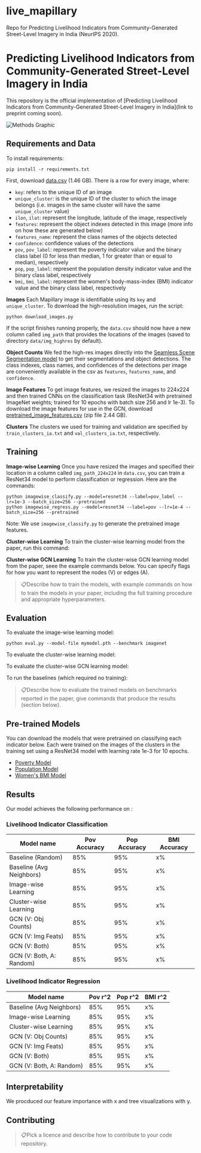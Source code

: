 # live_mapillary
Repo for Predicting Livelihood Indicators from Community-Generated Street-Level Imagery in India (NeurIPS 2020).  

# Predicting Livelihood Indicators from Community-Generated Street-Level Imagery in India

This repository is the official implementation of [Predicting Livelihood Indicators from Community-Generated Street-Level Imagery in India](link to preprint coming soon). 

![Methods Graphic](https://drive.google.com/uc?export=view&id=16yNKOv9N830IJAz9hnQa92RIp83MXsbm)

## Requirements and Data

To install requirements:

```setup
pip install -r requirements.txt
```

First, download [data.csv](https://drive.google.com/file/d/1HgzZA55fQwUmSpmMJHXJwKsoUHZ4Zzaw/view?usp=sharing) (1.46 GB). 
There is a row for every image, where:
- `key`: refers to the unique ID of an image
- `unique_cluster`: is the unique ID of the cluster to which the image belongs (i.e. images in the same cluster will have the same `unique_cluster` value)
- `ilon`, `ilat`: represent the longitude, latitude of the image, respectively 
- `features`: represent the object indexes detected in this image (more info on how these are generated below)
- `features_name`: represent the class names of the objects detected 
- `confidence`: confidence values of the detections 
-  `pov`, `pov_label`: represent the poverty indicator value and the binary class label (0 for less than median, 1 for greater than or equal to median), respectively 
- `pop`, `pop_label`: represent the population density indicator value and the binary class label, respectively
- `bmi`, `bmi_label`: represent the women's body-mass-index (BMI) indicator value and the binary class label, respectively

**Images**
Each Mapillary image is identifiable using its `key` and `unique_cluster`. 
To download the high-resolution images, run the script: 
```download
python download_images.py
```
If the script finishes running properly, the `data.csv` should now have a new column called `img_path` that provides the locations of the images (saved to directory `data/img_highres` by default).

**Object Counts**
We fed the high-res images directly into the [Seamless Scene Segmentation model](https://github.com/mapillary/seamseg) to get their segmentations and object detections. The class indexes, class names, and confidences of the detections per image are conveniently available in the csv as `features`, `features_name`, and `confidence`. 

**Image Features**
To get image features, we resized the images to 224x224 and then trained CNNs on the classification task (ResNet34 with pretrained ImageNet weights; trained for 10 epochs with batch size 256 and lr 1e-3). To download the image features for use in the GCN, download [pretrained_image_features.csv](https://drive.google.com/file/d/1tYcegp9zYwFkV5Xgtgfq1-ytOGMTDt-Z/view?usp=sharing) (zip file 2.44 GB).

**Clusters**
The clusters we used for training and validation are specified by `train_clusters_ia.txt` and `val_clusters_ia.txt`, respectively.

## Training

**Image-wise Learning**
Once you have resized the images and specified their location in a column called `img_path_224x224` in `data.csv`, you can train a ResNet34 model to perform classification or regression. Here are the commands:

```train
python imagewise_classify.py --model=resnet34 --label=pov_label --lr=1e-3 --batch_size=256 --pretrained
python imagewise_regress.py --model=resnet34 --label=pov --lr=1e-4 --batch_size=256 --pretrained
```
Note: We use `imagewise_classify.py` to generate the pretrained image features.

**Cluster-wise Learning**
To train the cluster-wise learning model from the paper, run this command:

**Cluster-wise GCN Learning**
To train the cluster-wise GCN learning model from the paper, seee the example commands below. You can specify flags for how you want to represent the nodes (V) or edges (A).

> 📋Describe how to train the models, with example commands on how to train the models in your paper, including the full training procedure and appropriate hyperparameters.

## Evaluation

To evaluate the image-wise learning model:

```eval
python eval.py --model-file mymodel.pth --benchmark imagenet
```

To evaluate the cluster-wise learning model:

To evaluate the cluster-wise GCN learning model:

To run the baselines (which required no training):

> 📋Describe how to evaluate the trained models on benchmarks reported in the paper, give commands that produce the results (section below).

## Pre-trained Models

You can download the models that were pretrained on classifying each indicator below. Each were trained on the images of the clusters in the training set using a ResNet34 model with learning rate 1e-3 for 10 epochs.

- [Poverty Model](https://drive.google.com/mymodel.pth) 
- [Population Model](https://drive.google.com/mymodel.pth) 
- [Women's BMI Model](https://drive.google.com/mymodel.pth) 


## Results

Our model achieves the following performance on :

### Livelihood Indicator Classification

| Model name              | Pov Accuracy    | Pop Accuracy   | BMI Accuracy   |
| ----------------------- |---------------- | -------------- | -------------- |
| Baseline (Random)       |     85%         |      95%       |       x%       |
| Baseline (Avg Neighbors)|     85%         |      95%       |       x%       |
| Image-wise Learning     |     85%         |      95%       |       x%       |
| Cluster-wise Learning   |     85%         |      95%       |       x%       |
| GCN (V: Obj Counts)     |     85%         |      95%       |       x%       |
| GCN (V: Img Feats)      |     85%         |      95%       |       x%       |
| GCN (V: Both)           |     85%         |      95%       |       x%       |
| GCN (V: Both, A: Random)|     85%         |      95%       |       x%       |

### Livelihood Indicator Regression

| Model name              | Pov r^2        | Pop r^2         | BMI r^2        |
| ----------------------- |---------------- | -------------- | -------------- |
| Baseline (Avg Neighbors)|     85%         |      95%       |       x%       |
| Image-wise Learning     |     85%         |      95%       |       x%       |
| Cluster-wise Learning   |     85%         |      95%       |       x%       |
| GCN (V: Obj Counts)     |     85%         |      95%       |       x%       |
| GCN (V: Img Feats)      |     85%         |      95%       |       x%       |
| GCN (V: Both)           |     85%         |      95%       |       x%       |
| GCN (V: Both, A: Random)|     85%         |      95%       |       x%       |


## Interpretability

We procduced our feature importance with x and tree visualizations with y.


## Contributing

> 📋Pick a licence and describe how to contribute to your code repository. 
